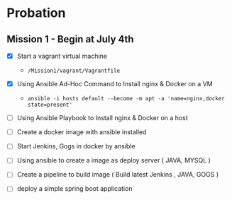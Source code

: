 # Probation

## Mission 1 - Begin at July 4th

- [x] Start a vagrant virtual machine
    - `/Mission1/vagrant/Vagrantfile`
- [x] Using Ansible Ad-Hoc Command to Install nginx & Docker on a VM
    - `ansible -i hosts default --become -m apt -a 'name=nginx,docker state=present'`
- [ ] Using Ansible Playbook to Install nginx & Docker on a host
- [ ] Create a docker image with ansible installed
- [ ] Start Jenkins, Gogs in docker by ansible
- [ ] Using ansible to create a image as deploy server ( JAVA, MYSQL )
- [ ] Create a pipeline to build image ( Build latest Jenkins , JAVA, GOGS )
- [ ] deploy a simple spring boot application


